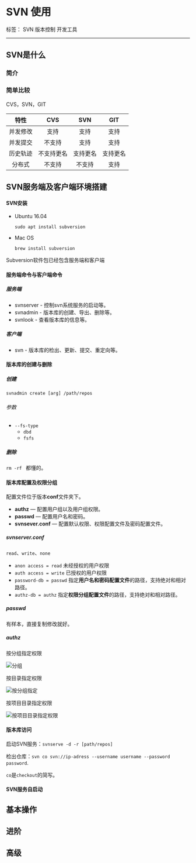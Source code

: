 # SVN 使用

标签： SVN 版本控制 开发工具

---

## SVN是什么

### 简介

### 简单比较

CVS，SVN，GIT

|  特性  |  CVS  | SVN  | GIT  |
| :--: | :---: | :--: | :--: |
| 并发修改 |  支持   |  支持  |  支持  |
| 并发提交 |  不支持  |  支持  |  支持  |
| 历史轨迹 | 不支持更名 | 支持更名 | 支持更名 |
| 分布式  |  不支持  | 不支持  |  支持  |



## SVN服务端及客户端环境搭建

#### SVN安装

* Ubuntu 16.04

  `sudo apt install subversion`

* Mac OS

  `brew install subversion`

Subversion软件包已经包含服务端和客户端

#### 服务端命令与客户端命令

##### 服务端

* svnserver - 控制svn系统服务的启动等。
* svnadmin - 版本库的创建、导出、删除等。
* svnlook - 查看版本库的信息等。

##### 客户端

* svn - 版本库的检出、更新、提交、重定向等。

#### 版本库的创建与删除

##### 创建

`svnadmin create [arg] /path/repos`

###### 参数

* `--fs-type`
  * `dbd`
  * `fsfs`

##### 删除

`rm -rf ` 都懂的。

#### 版本库配置及权限分组

配置文件位于版本**conf**文件夹下。

* **authz** — 配置用户组以及用户组权限。
* **passwd** — 配置用户名和密码。
* **svnsever.conf** — 配置默认权限、权限配置文件及密码配置文件。

##### svnserver.conf

`read`、`write`、`none`

* `anon access = read` 未经授权的用户权限
* `auth access = write` 已授权的用户权限
* `password-db = passwd` 指定**用户名和密码配置文件**的路径，支持绝对和相对路径。
* `authz-db = authz` 指定**权限分组配置文件**的路径，支持绝对和相对路径。

##### passwd

有样本，直接复制修改就好。

##### authz

按分组指定权限

![分组](https://ws4.sinaimg.cn/large/006tKfTcly1fo1e4rog2ij30bk056wey.jpg)

按目录指定权限

![按分组指定](https://ws2.sinaimg.cn/large/006tKfTcly1fo1e5rdi5xj3086056jrk.jpg)

按项目目录指定权限

![按项目目录指定权限](https://ws1.sinaimg.cn/large/006tKfTcly1fo1e6wzr7lj308209274w.jpg)

#### 版本库访问

启动SVN服务：`svnserve -d -r [path/repos]`

检出仓库：`svn co svn://ip-adress --username username --password password`.

`co`是`checkout`的简写。

#### SVN服务自启动

## 基本操作

## 进阶

## 高级









